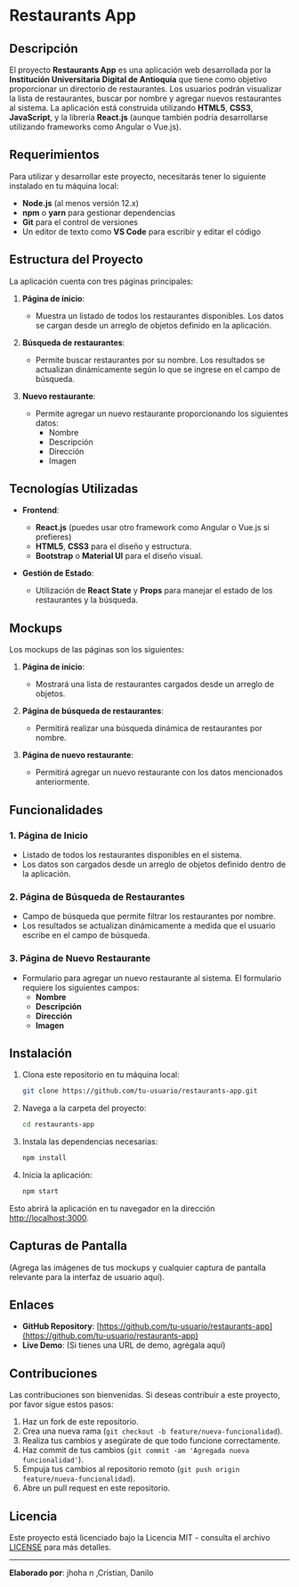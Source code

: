 # Restaurants App

## Descripción

El proyecto **Restaurants App** es una aplicación web desarrollada por la **Institución Universitaria Digital de Antioquía** que tiene como objetivo proporcionar un directorio de restaurantes. Los usuarios podrán visualizar la lista de restaurantes, buscar por nombre y agregar nuevos restaurantes al sistema. La aplicación está construida utilizando **HTML5**, **CSS3**, **JavaScript**, y la librería **React.js** (aunque también podría desarrollarse utilizando frameworks como Angular o Vue.js).

## Requerimientos

Para utilizar y desarrollar este proyecto, necesitarás tener lo siguiente instalado en tu máquina local:

- **Node.js** (al menos versión 12.x)
- **npm** o **yarn** para gestionar dependencias
- **Git** para el control de versiones
- Un editor de texto como **VS Code** para escribir y editar el código

## Estructura del Proyecto

La aplicación cuenta con tres páginas principales:

1. **Página de inicio**: 
   - Muestra un listado de todos los restaurantes disponibles. Los datos se cargan desde un arreglo de objetos definido en la aplicación.
   
2. **Búsqueda de restaurantes**:
   - Permite buscar restaurantes por su nombre. Los resultados se actualizan dinámicamente según lo que se ingrese en el campo de búsqueda.
   
3. **Nuevo restaurante**:
   - Permite agregar un nuevo restaurante proporcionando los siguientes datos:
     - Nombre
     - Descripción
     - Dirección
     - Imagen

## Tecnologías Utilizadas

- **Frontend**:
  - **React.js** (puedes usar otro framework como Angular o Vue.js si prefieres)
  - **HTML5**, **CSS3** para el diseño y estructura.
  - **Bootstrap** o **Material UI** para el diseño visual.
  
- **Gestión de Estado**:
  - Utilización de **React State** y **Props** para manejar el estado de los restaurantes y la búsqueda.
  
## Mockups

Los mockups de las páginas son los siguientes:

1. **Página de inicio**:
   - Mostrará una lista de restaurantes cargados desde un arreglo de objetos.

2. **Página de búsqueda de restaurantes**:
   - Permitirá realizar una búsqueda dinámica de restaurantes por nombre.

3. **Página de nuevo restaurante**:
   - Permitirá agregar un nuevo restaurante con los datos mencionados anteriormente.

## Funcionalidades

### 1. Página de Inicio
- Listado de todos los restaurantes disponibles en el sistema. 
- Los datos son cargados desde un arreglo de objetos definido dentro de la aplicación.
  
### 2. Página de Búsqueda de Restaurantes
- Campo de búsqueda que permite filtrar los restaurantes por nombre.
- Los resultados se actualizan dinámicamente a medida que el usuario escribe en el campo de búsqueda.

### 3. Página de Nuevo Restaurante
- Formulario para agregar un nuevo restaurante al sistema. El formulario requiere los siguientes campos:
  - **Nombre**
  - **Descripción**
  - **Dirección**
  - **Imagen**
  
## Instalación

1. Clona este repositorio en tu máquina local:

    ```bash
    git clone https://github.com/tu-usuario/restaurants-app.git
    ```

2. Navega a la carpeta del proyecto:

    ```bash
    cd restaurants-app
    ```

3. Instala las dependencias necesarias:

    ```bash
    npm install
    ```

4. Inicia la aplicación:

    ```bash
    npm start
    ```

Esto abrirá la aplicación en tu navegador en la dirección [http://localhost:3000](http://localhost:3000).

## Capturas de Pantalla

(Agrega las imágenes de tus mockups y cualquier captura de pantalla relevante para la interfaz de usuario aquí).

## Enlaces

- **GitHub Repository**: [https://github.com/tu-usuario/restaurants-app](https://github.com/tu-usuario/restaurants-app)
- **Live Demo**: (Si tienes una URL de demo, agrégala aquí)

## Contribuciones

Las contribuciones son bienvenidas. Si deseas contribuir a este proyecto, por favor sigue estos pasos:

1. Haz un fork de este repositorio.
2. Crea una nueva rama (`git checkout -b feature/nueva-funcionalidad`).
3. Realiza tus cambios y asegúrate de que todo funcione correctamente.
4. Haz commit de tus cambios (`git commit -am 'Agregada nueva funcionalidad'`).
5. Empuja tus cambios al repositorio remoto (`git push origin feature/nueva-funcionalidad`).
6. Abre un pull request en este repositorio.

## Licencia

Este proyecto está licenciado bajo la Licencia MIT - consulta el archivo [LICENSE](LICENSE) para más detalles.

---

**Elaborado por**: jhoha
n ,Cristian, Danilo
